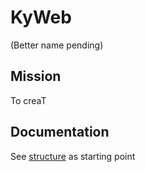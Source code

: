 # KyWeb
(Better name pending)

## Mission
To creaT

## Documentation
See [structure](structure.md) as starting point
<!--stackedit_data:
eyJoaXN0b3J5IjpbNzkxOTYzODA1XX0=
-->